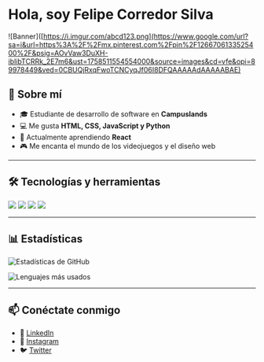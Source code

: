# Hola, soy Felipe Corredor Silva

![Banner]([https://i.imgur.com/abcd123.png](https://www.google.com/url?sa=i&url=https%3A%2F%2Fmx.pinterest.com%2Fpin%2F1266706133525400%2F&psig=AOvVaw3DuXH-ibIibTCRRk_2E7m6&ust=1758511554554000&source=images&cd=vfe&opi=89978449&ved=0CBUQjRxqFwoTCNCyqJf06I8DFQAAAAAdAAAAABAE) <!-- Aquí puedes poner un banner -->

## 🚀 Sobre mí
- 🎓 Estudiante de desarrollo de software en **Campuslands**  
- 💻 Me gusta **HTML, CSS, JavaScript y Python**  
- 🌱 Actualmente aprendiendo **React**  
- 🎮 Me encanta el mundo de los videojuegos y el diseño web  

---

## 🛠️ Tecnologías y herramientas
<p align="left">
  <img src="https://img.shields.io/badge/HTML5-E34F26?style=for-the-badge&logo=html5&logoColor=white"/>
  <img src="https://img.shields.io/badge/CSS3-1572B6?style=for-the-badge&logo=css3&logoColor=white"/>
  <img src="https://img.shields.io/badge/JavaScript-323330?style=for-the-badge&logo=javascript&logoColor=F7DF1E"/>
  <img src="https://img.shields.io/badge/Python-3776AB?style=for-the-badge&logo=python&logoColor=white"/>
</p>

---

## 📊 Estadísticas
![Estadísticas de GitHub](https://github-readme-stats.vercel.app/api?username=corredor29&show_icons=true&theme=radical)

![Lenguajes más usados](https://github-readme-stats.vercel.app/api/top-langs/?username=corredor29&layout=compact&theme=radical)

---

## 📫 Conéctate conmigo
- 💼 [LinkedIn](https://linkedin.com/in/tuusuario)  
- 📸 [Instagram](https://instagram.com/tuusuario)  
- 🐦 [Twitter](https://twitter.com/tuusuario)
